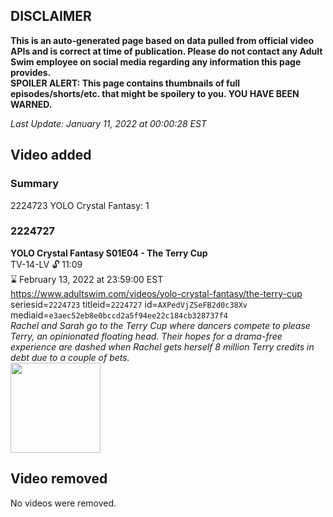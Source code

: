 ## DISCLAIMER
**This is an auto-generated page based on data pulled from official video APIs and is correct at time of publication. Please do not contact any Adult Swim employee on social media regarding any information this page provides.**  
**SPOILER ALERT: This page contains thumbnails of full episodes/shorts/etc. that might be spoilery to you. YOU HAVE BEEN WARNED.**  

_Last Update: January 11, 2022 at 00:00:28 EST_
## Video added
### Summary
2224723 YOLO Crystal Fantasy: 1  
### 2224727
**YOLO Crystal Fantasy S01E04 - The Terry Cup**  
TV-14-LV 🔓 11:09  
⌛ February 13, 2022 at 23:59:00 EST  
https://www.adultswim.com/videos/yolo-crystal-fantasy/the-terry-cup  
seriesid=`2224723` titleid=`2224727` id=`AXPedVjZSeFB2d0c38Xv` mediaid=`e3aec52eb8e0bccd2a5f94ee22c184cb328737f4`  
_Rachel and Sarah go to the Terry Cup where dancers compete to please Terry, an opinionated floating head. Their hopes for a drama-free experience are dashed when Rachel gets herself 8 million Terry credits in debt due to a couple of bets._  
<a href="https://media.cdn.adultswim.com/uploads/20200811/thumbnails/2_208111258129-YOLO_004_dup-20200722..jpg"><img src="https://media.cdn.adultswim.com/uploads/20200811/thumbnails/2_208111258129-YOLO_004_dup-20200722..jpg" height="144px" /></a>
## Video removed
No videos were removed.  
